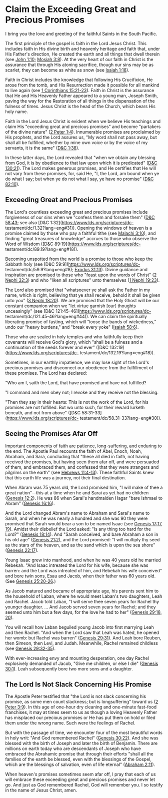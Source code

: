 # Claim the Exceeding Great and Precious Promises

I bring you the love and greeting of the faithful Saints in the South Pacific.

The first principle of the gospel is faith in the Lord Jesus Christ. This
includes faith in His divine birth and heavenly heritage and faith that, under
His Father's direction, He created the earth and all things that dwell therein
(see [John 1:10](https://www.lds.org/scriptures/nt/john/1.10?lang=eng#9);
[Mosiah 3:8](https://www.lds.org/scriptures/bofm/mosiah/3.8?lang=eng#7)). At
the very heart of our faith in Christ is the assurance that through His
atoning sacrifice, though our sins may be as scarlet, they can become as white
as snow (see [Isaiah
1:18](https://www.lds.org/scriptures/ot/isa/1.18?lang=eng#17)).

Faith in Christ includes the knowledge that following His Crucifixion, He
arose from the tomb, and His Resurrection made it possible for all mankind to
live again (see [1 Corinthians
15:21-23](https://www.lds.org/scriptures/nt/1-cor/15.21-23?lang=eng#20)).
Faith in Christ is the assurance that He and His Heavenly Father appeared to a
young man, Joseph Smith, paving the way for the Restoration of all things in
the dispensation of the fulness of times. Jesus Christ is the head of the
Church, which bears His holy name.

Faith in the Lord Jesus Christ is evident when we believe His teachings and
claim His "exceeding great and precious promises" and become "partakers of the
divine nature" ([2 Peter
1:4](https://www.lds.org/scriptures/nt/2-pet/1.4?lang=eng#3)). Innumerable
promises are proclaimed by His prophets, and the Lord assures us, "My word
shall not pass away, but shall all be fulfilled, whether by mine own voice or
by the voice of my servants, it is the same" ([D&amp;C
1:38](https://www.lds.org/scriptures/dc-testament/dc/1.38?lang=eng#37)).

In these latter days, the Lord revealed that "when we obtain any blessing from
God, it is by obedience to that law upon which it is predicated" ([D&amp;C
130:21](https://www.lds.org/scriptures/dc-testament/dc/130.21?lang=eng#20)).
The Lord makes generous promises, and He certifies that He will not vary from
these promises, for, said He, "I, the Lord, am bound when ye do what I say;
but when ye do not what I say, ye have no promise" ([D&amp;C
82:10](https://www.lds.org/scriptures/dc-testament/dc/82.10?lang=eng#9)).

## Exceeding Great and Precious Promises

The Lord's countless exceeding great and precious promises include forgiveness
of our sins when we "confess them and forsake them" ([D&amp;C
58:43](https://www.lds.org/scriptures/dc-testament/dc/58.43?lang=eng#42); see
also [D&amp;C 1:32](https://www.lds.org/scriptures/dc-
testament/dc/1.32?lang=eng#31)). Opening the windows of heaven is a promise
claimed by those who pay a faithful tithe (see [Malachi
3:10](https://www.lds.org/scriptures/ot/mal/3.10?lang=eng#9)), and finding
"great treasures of knowledge" accrues to those who observe the Word of Wisdom
([D&amp;C 89:19](https://www.lds.org/scriptures/dc-
testament/dc/89.19?lang=eng#18)).

Becoming unspotted from the world is a promise to those who keep the Sabbath
holy (see [D&amp;C 59:9](https://www.lds.org/scriptures/dc-
testament/dc/59.9?lang=eng#8); [Exodus
31:13](https://www.lds.org/scriptures/ot/ex/31.13?lang=eng#12)). Divine
guidance and inspiration are promised to those who "feast upon the words of
Christ" ([2 Nephi
32:3](https://www.lds.org/scriptures/bofm/2-ne/32.3?lang=eng#2)) and who
"liken all scriptures" unto themselves ([1 Nephi
19:23](https://www.lds.org/scriptures/bofm/1-ne/19.23?lang=eng#22)).

The Lord also promised that "whatsoever ye shall ask the Father in my name,
which is right, believing that ye shall receive, behold it shall be given unto
you" ([3 Nephi
18:20](https://www.lds.org/scriptures/bofm/3-ne/18.20?lang=eng#19)). We are
promised that the Holy Ghost will be our constant companion when we "let
virtue garnish [our] thoughts unceasingly" (see [D&amp;C
121:45-46](https://www.lds.org/scriptures/dc-
testament/dc/121.45-46?lang=eng#44)). We can claim the spiritually liberating
promise of fasting, which will "loose the bands of wickedness," undo our
"heavy burdens," and "break every yoke" ([Isaiah
58:6](https://www.lds.org/scriptures/ot/isa/58.6?lang=eng#5)).

Those who are sealed in holy temples and who faithfully keep their covenants
will receive God's glory, which "shall be a fulness and a continuation of the
seeds forever and ever" ([D&amp;C 132:19](https://www.lds.org/scriptures/dc-
testament/dc/132.19?lang=eng#18)).

Sometimes, in our earthly impatience, we may lose sight of the Lord's precious
promises and disconnect our obedience from the fulfillment of these promises.
The Lord has declared:

"Who am I, saith the Lord, that have promised and have not fulfilled?

"I command and men obey not; I revoke and they receive not the blessing.

"Then they say in their hearts: This is not the work of the Lord, for his
promises are not fulfilled. But wo unto such, for their reward lurketh
beneath, and not from above" ([D&amp;C
58:31-33](https://www.lds.org/scriptures/dc-
testament/dc/58.31-33?lang=eng#30)).

## Seeing the Promises Afar Off

Important components of faith are patience, long-suffering, and enduring to
the end. The Apostle Paul recounts the faith of Abel, Enoch, Noah, Abraham,
and Sara, concluding that "these all died in faith, not having received the
promises, but having seen them afar off, and were persuaded of them, and
embraced them, and confessed that they were strangers and pilgrims on the
earth" (see [Hebrews
11:4-13](https://www.lds.org/scriptures/nt/heb/11.4-13?lang=eng#3)). These
faithful Saints knew that this earth life was a journey, not their final
destination.

When Abram was 75 years old, the Lord promised him, "I will make of thee a
great nation"--this at a time when he and Sarai as yet had no children
([Genesis 12:2](https://www.lds.org/scriptures/ot/gen/12.2?lang=eng#1)). He
was 86 when Sarai's handmaiden Hagar "bare Ishmael to Abram" ([Genesis
16:16](https://www.lds.org/scriptures/ot/gen/16.16?lang=eng#15)).

And the Lord changed Abram's name to Abraham and Sarai's name to Sarah, and
when he was nearly a hundred and she was 90 they were promised that Sarah
would bear a son to be named Isaac (see [Genesis 17:17,
19](https://www.lds.org/scriptures/ot/gen/17.17%2C19?lang=eng#16)). Amidst
their disbelief the Lord asked: "Is any thing too hard for the Lord?"
([Genesis 18:14](https://www.lds.org/scriptures/ot/gen/18.14?lang=eng#13)).
And "Sarah conceived, and bare Abraham a son in his old age" ([Genesis
21:2](https://www.lds.org/scriptures/ot/gen/21.2?lang=eng#1)), and the Lord
promised: "I will multiply thy seed as the stars of the heaven, and as the
sand which is upon the sea shore" ([Genesis
22:17](https://www.lds.org/scriptures/ot/gen/22.17?lang=eng#16)).

Young Isaac grew into manhood, and when he was 40 years old he married
Rebekah. "And Isaac intreated the Lord for his wife, because she was barren:
and the Lord was intreated of him, and Rebekah his wife conceived" and bore
twin sons, Esau and Jacob, when their father was 60 years old. (See [Genesis
25:20-26](https://www.lds.org/scriptures/ot/gen/25.20-26?lang=eng#19).)

As Jacob matured and became of appropriate age, his parents sent him to the
household of Laban, where he would meet Laban's two daughters, Leah and
Rachel. Jacob told Laban, "I will serve thee seven years for Rachel thy
younger daughter. ... And Jacob served seven years for Rachel; and they seemed
unto him but a few days, for the love he had to her" ([Genesis 29:18,
20](https://www.lds.org/scriptures/ot/gen/29.18%2C20?lang=eng#17)).

You will recall how Laban beguiled young Jacob into first marrying Leah and
then Rachel. "And when the Lord saw that Leah was hated, he opened her womb:
but Rachel was barren" ([Genesis
29:31](https://www.lds.org/scriptures/ot/gen/29.31?lang=eng#30)). And Leah
bore Reuben, then Simeon, then Levi, and Judah. Meanwhile, Rachel remained
childless (see [Genesis
29:32-35](https://www.lds.org/scriptures/ot/gen/29.32-35?lang=eng#31)).

With ever-increasing envy and mounting desperation, one day Rachel explosively
demanded of Jacob, "Give me children, or else I die" ([Genesis
30:1](https://www.lds.org/scriptures/ot/gen/30.1?lang=eng#0)). Leah
subsequently bore two more sons and a daughter.

## The Lord Is Not Slack Concerning His Promise

The Apostle Peter testified that "the Lord is not slack concerning his
promise, as some men count slackness; but is longsuffering" toward us ([2
Peter 3:9](https://www.lds.org/scriptures/nt/2-pet/3.9?lang=eng#8)). In this
age of one-hour dry cleaning and one-minute fast-food franchises, it may at
times seem to us as though a loving Heavenly Father has misplaced our precious
promises or He has put them on hold or filed them under the wrong name. Such
were the feelings of Rachel.

But with the passage of time, we encounter four of the most beautiful words in
holy writ: "And God remembered Rachel" ([Genesis
30:22](https://www.lds.org/scriptures/ot/gen/30.22?lang=eng#21)). And she was
blessed with the birth of Joseph and later the birth of Benjamin. There are
millions on earth today who are descendants of Joseph who have embraced the
Abrahamic promise that through their efforts "shall all the families of the
earth be blessed, even with the blessings of the Gospel, which are the
blessings of salvation, even of life eternal" ([Abraham
2:11](https://www.lds.org/scriptures/pgp/abr/2.11?lang=eng#10)).

When heaven's promises sometimes seem afar off, I pray that each of us will
embrace these exceeding great and precious promises and never let go. And just
as God remembered Rachel, God will remember you. I so testify in the name of
Jesus Christ, amen.


